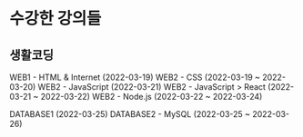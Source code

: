 # 수강한 강의들

## 생활코딩

WEB1 - HTML & Internet (2022-03-19)
WEB2 - CSS (2022-03-19 ~ 2022-03-20)
WEB2 - JavaScript (2022-03-21)
WEB2 - JavaScript > React (2022-03-21 ~ 2022-03-22)
WEB2 - Node.js (2022-03-22 ~ 2022-03-24)

DATABASE1 (2022-03-25)
DATABASE2 - MySQL (2022-03-25 ~ 2022-03-26)
